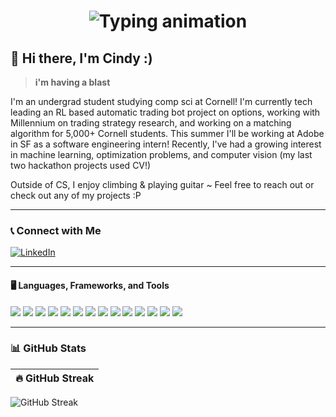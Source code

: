 <h1 align="center">
  <img src="https://readme-typing-svg.herokuapp.com?font=monospace&size=24&duration=3000&pause=1000&color=00FF00&center=true&vCenter=true&width=400&lines=Hello%2C+World!;I'm+%3CCindy+Li%3E" alt="Typing animation">
</h1>

## 👋 Hi there, I'm Cindy :)
> **i'm having a blast** 

I'm an undergrad student studying comp sci at Cornell! I'm currently tech leading an RL based automatic trading bot project on options, working with Millennium on trading strategy research, and working on a matching algorithm for 5,000+ Cornell students. This summer I'll be working at Adobe in SF as a software engineering intern! Recently, I've had a growing interest in machine learning, optimization problems, and computer vision (my last two hackathon projects used CV!)

Outside of CS, I enjoy climbing & playing guitar ~ Feel free to reach out or check out any of my projects :P

---

### 📞 **Connect with Me**  

[![LinkedIn](https://img.shields.io/badge/-LinkedIn-0077B5?style=flat&logo=linkedin&logoColor=white)](https://www.linkedin.com/in/cindy-li-569a30187/)

---

#### 🖥️ **Languages, Frameworks, and Tools**  

<p align="left">
  <img src="https://img.shields.io/badge/-Java-007396?style=flat&logo=java&logoColor=white">
  <img src="https://img.shields.io/badge/-Python-3776AB?style=flat&logo=python&logoColor=white">
  <img src="https://img.shields.io/badge/-SQL-4479A1?style=flat&logo=postgresql&logoColor=white">
  <img src="https://img.shields.io/badge/-JavaScript-F7DF1E?style=flat&logo=javascript&logoColor=black">
  <img src="https://img.shields.io/badge/-TypeScript-3178C6?style=flat&logo=typescript&logoColor=white">
  <img src="https://img.shields.io/badge/-Julia-9558B2?style=flat&logo=julia&logoColor=white">
  <img src="https://img.shields.io/badge/-OCaml-EC6813?style=flat&logo=ocaml&logoColor=white">
  <img src="https://img.shields.io/badge/-C++-00599C?style=flat&logo=c%2B%2B&logoColor=white">
  <img src="https://img.shields.io/badge/-React-61DAFB?style=flat&logo=react&logoColor=black">
  <img src="https://img.shields.io/badge/-Express-000000?style=flat&logo=express&logoColor=white">
  <img src="https://img.shields.io/badge/-Node.js-339933?style=flat&logo=node.js&logoColor=white">
  <img src="https://img.shields.io/badge/-MongoDB-47A248?style=flat&logo=mongodb&logoColor=white">
  <img src="https://img.shields.io/badge/-Flask-000000?style=flat&logo=flask&logoColor=white">
  <img src="https://img.shields.io/badge/-Jupyter-F37626?style=flat&logo=jupyter&logoColor=white">
</p>

---

### 📊 **GitHub Stats**  

| 🔥 GitHub Streak |
|:--------------:|
![GitHub Streak](https://github-readme-streak-stats.herokuapp.com/?user=cindyzli&theme=radical)  



